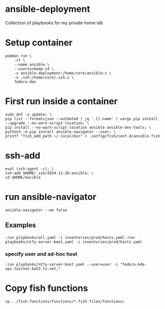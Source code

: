 # ansible-deployment
Collection of playbooks for my private home lab

# Setup container
```shell
podman run \
    -it \
    --name ansible \
    --userns=keep-id \
    -v ansible-deployment:/home/core/ansible:z \
    -v .ssh:/home/core/.ssh:z \
    fedora-dev
```

# First run inside a container
```shell
sudo dnf -y update; \
pip list --format=json --outdated | jq '.[].name' | xargs pip install --upgrade --no-warn-script-location; \
pip install --no-warn-script-location ansible ansible-dev-tools; \
python3 -m pip install ansible-navigator --user; \
printf "fish_add_path ~/.local/bin" > .config/fish/conf.d/ansible.fish
```

# ssh-add
```shell
eval (ssh-agent -c); \
ssh-add $HOME/.ssh/2024-12-26-ansible; \
cd $HOME/ansible
```

# run ansible-navigator
`ansible-navigator --ee false`

## Examples
`:run playbooks/all.yaml -i inventories/prod/hosts.yaml`
`:run playbooks/ntfy-server-boot.yaml -i inventories/prod/hosts.yaml`
### specify user and ad-hoc host
`:run playbooks/ntfy-server-boot.yaml --user=user -i "fedora-kde-xps.tailnet-ba52.ts.net,"`

# Copy fish functions
`cp ../fish-functions/functions/*.fish files/functions/`
